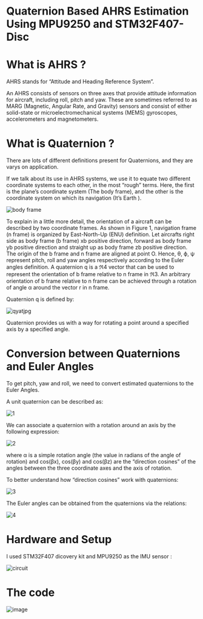 # Quaternion Based AHRS Estimation Using MPU9250 and STM32F407-Disc
# What is AHRS ?
AHRS stands for “Attitude and Heading Reference System”.

An AHRS consists of sensors on three axes that provide attitude information for aircraft, including roll, pitch and yaw. These are sometimes referred to as MARG (Magnetic, Angular Rate, and Gravity) sensors and consist of either solid-state or microelectromechanical systems (MEMS) gyroscopes, accelerometers and magnetometers.

# What is Quaternion ?
There are lots of different definitions present for Quaternions, and they are varys on application.

If we talk about its use in AHRS systems, we use it to equate two different coordinate systems to each other, in the most “rough” terms. Here, the first is the plane’s coordinate system (The body frame), and the other is the coordinate system on which its navigation  (It’s Earth ).


![body frame](https://user-images.githubusercontent.com/109542834/182877391-cfed3324-baaf-49fb-b1a0-652efef50571.gif)

To explain in a little more detail, the orientation of a aircraft can be described by two coordinate frames. As shown in Figure 1, navigation frame (n frame) is organized by East-North-Up (ENU) definition. Let aircrafts right side as body frame (b frame) xb positive direction, forward as body frame yb positive direction and straight up as body frame zb positive direction. The origin of the b frame and n frame are aligned at point O. Hence, θ, ϕ, ψ represent pitch, roll and yaw angles respectively according to the Euler angles definition. A quaternion q is a ℜ4 vector that can be used to represent the orientation of b frame relative to n frame in ℜ3. An arbitrary orientation of b frame relative to n frame can be achieved through a rotation of angle α around the vector r in n frame.

Quaternion q is defined by:


![qyatjpg](https://user-images.githubusercontent.com/109542834/183050496-e66e41e2-e6f0-4603-ba46-654a99df5dd3.jpg)

Quaternion provides us with a way for rotating a point around a specified axis by a specified angle.

# Conversion between Quaternions and Euler Angles 

To get pitch, yaw and roll, we need to convert estimated quaternions to the Euler Angles.

A unit quaternion can be described as:

![1](https://user-images.githubusercontent.com/109542834/183052292-5f7ef92b-df05-472c-b697-e2e43ea34934.png)

We can associate a quaternion with a rotation around an axis by the following expression:

![2](https://user-images.githubusercontent.com/109542834/183052435-1d23f1a0-8dfd-4579-a96d-554d11317faf.jpg)

where α is a simple rotation angle (the value in radians of the angle of rotation) and cos(βx), cos(βy) and cos(βz) are the “direction cosines” of the angles between the three coordinate axes and the axis of rotation.

To better understand how “direction cosines” work with quaternions:

![3](https://user-images.githubusercontent.com/109542834/183052592-c7573725-dc46-44ea-a588-927e0b232e92.png)

The Euler angles can be obtained from the quaternions via the relations:

![4](https://user-images.githubusercontent.com/109542834/183052831-df4aa949-267e-46b5-ba48-859e0ce89ac7.png)

# Hardware and Setup
I used STM32F407 dicovery kit and MPU9250 as the IMU sensor :

![circuit](https://user-images.githubusercontent.com/109542834/183058842-f07fce78-5494-4300-bf7d-01a71817cc99.jpg)

# The code 

![image](https://user-images.githubusercontent.com/109542834/183060180-0d5eb808-a315-4bae-b7ca-f1669a580430.png)

